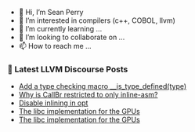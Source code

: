 - 👋 Hi, I’m Sean Perry
- 👀 I’m interested in compilers (c++, COBOL, llvm)
- 🌱 I’m currently learning ...
- 💞️ I’m looking to collaborate on ...
- 📫 How to reach me ...

<!---
s66perry/s66perry is a ✨ special ✨ repository because its `README.md` (this file) appears on your GitHub profile.
You can click the Preview link to take a look at your changes.
--->
### 📕 Latest LLVM Discourse Posts

<!-- DISCOURSE-LLVM:START -->
- [Add a type checking macro __is_type_defined&lpar;type&rpar;](https://discourse.llvm.org/t/add-a-type-checking-macro-is-type-defined-type/66268#post_1)
- [Why is CallBr restricted to only inline-asm?](https://discourse.llvm.org/t/why-is-callbr-restricted-to-only-inline-asm/66265#post_1)
- [Disable inlining in opt](https://discourse.llvm.org/t/disable-inlining-in-opt/66254#post_3)
- [The libc implementation for the GPUs](https://discourse.llvm.org/t/the-libc-implementation-for-the-gpus/66129#post_13)
- [The libc implementation for the GPUs](https://discourse.llvm.org/t/the-libc-implementation-for-the-gpus/66129#post_12)
<!-- DISCOURSE-LLVM:END -->
